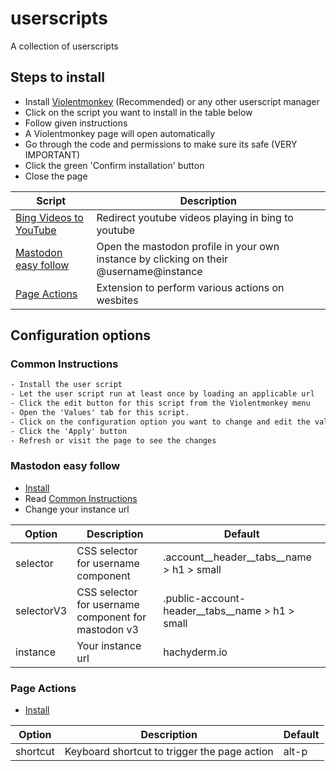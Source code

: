 # userscripts

A collection of userscripts

## Steps to install

- Install [Violentmonkey](https://violentmonkey.github.io/get-it/) (Recommended) or any other userscript manager
- Click on the script you want to install in the table below
- Follow given instructions
- A Violentmonkey page will open automatically
- Go through the code and permissions to make sure its safe (VERY IMPORTANT)
- Click the green 'Confirm installation' button
- Close the page

|Script|Description|
|---|---|
|[Bing Videos to YouTube]|Redirect youtube videos playing in bing to youtube|
|[Mastodon easy follow]|Open the mastodon profile in your own instance by clicking on their @username@instance|
|[Page Actions]|Extension to perform various actions on wesbites|

## Configuration options

### Common Instructions

```txt
- Install the user script
- Let the user script run at least once by loading an applicable url
- Click the edit button for this script from the Violentmonkey menu
- Open the 'Values' tab for this script.
- Click on the configuration option you want to change and edit the value
- Click the 'Apply' button
- Refresh or visit the page to see the changes
```

### Mastodon easy follow

- [Install](https://github.com/agrmohit/userscripts/raw/main/mastodon-easy-follow.user.js)
- Read [Common Instructions](#common-instructions)
- Change your instance url

|Option|Description|Default|
|---|---|---|
|selector|CSS selector for username component|.account__header__tabs__name > h1 > small|
|selectorV3|CSS selector for username component for mastodon v3|.public-account-header__tabs__name > h1 > small|
|instance|Your instance url|hachyderm.io|

### Page Actions

- [Install](https://github.com/agrmohit/userscripts/raw/main/page-actions.user.js)

|Option|Description|Default|
|---|---|---|
|shortcut|Keyboard shortcut to trigger the page action|alt-p|

[Bing Videos to YouTube]: https://github.com/agrmohit/userscripts/raw/main/bing-videos-to-youtube.user.js
[Mastodon easy follow]: #mastodon-easy-follow
[Page Actions]: #page-actions
